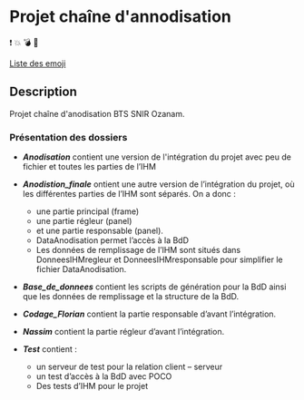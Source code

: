 # Projet chaîne d'annodisation

:exclamation: :collision: :bomb: :gun: 

[Liste des emoji](https://www.webpagefx.com/tools/emoji-cheat-sheet/)

## Description

Projet chaîne d'anodisation BTS SNIR Ozanam.

### Présentation des dossiers
- _**Anodisation**_ contient une version de l'intégration du projet avec peu de fichier et toutes les parties de l’IHM 

- _**Anodistion_finale**_ ontient une autre version de l’intégration du projet, où les différentes parties de l’IHM sont séparés. On a donc :
    - une partie principal (frame)
    - une partie régleur (panel)
    - et une partie responsable (panel). 
    - DataAnodisation permet l’accès à la BdD
    - Les données de remplissage de l’IHM sont situés dans DonneesIHMregleur et DonneesIHMresponsable pour simplifier le fichier DataAnodisation.

- _**Base_de_donnees**_ contient les scripts de génération pour la BdD ainsi que les données de remplissage et la structure de la BdD.

- _**Codage_Florian**_ contient la partie responsable d’avant l’intégration.

- _**Nassim**_ contient la partie régleur d’avant l’intégration.

- _**Test**_ contient :
    - un serveur de test pour la relation client – serveur
    - un test d’accès à la BdD avec POCO
    - Des tests d’IHM pour le projet
